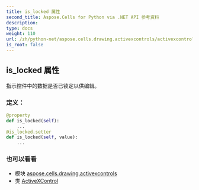 ```yaml
---
title: is_locked 属性
second_title: Aspose.Cells for Python via .NET API 参考资料
description:
type: docs
weight: 110
url: /zh/python-net/aspose.cells.drawing.activexcontrols/activexcontrol/is_locked/
is_root: false
---
```

## is_locked 属性

指示控件中的数据是否已锁定以供编辑。
### 定义：
```python
@property
def is_locked(self):
    ...
@is_locked.setter
def is_locked(self, value):
    ...
```

### 也可以看看
* 模块 [aspose.cells.drawing.activexcontrols](../../)
* 类 [ActiveXControl](/cells/zh/python-net/aspose.cells.drawing.activexcontrols/activexcontrol)
